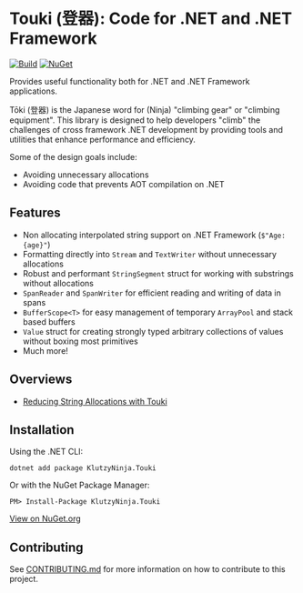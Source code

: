 ﻿# Touki (登器): Code for .NET and .NET Framework

[![Build](https://github.com/JeremyKuhne/touki/actions/workflows/dotnet.yml/badge.svg)](https://github.com/JeremyKuhne/touki/actions/workflows/dotnet.yml)
[![NuGet](https://img.shields.io/nuget/v/KlutzyNinja.Touki.svg)](https://www.nuget.org/packages/KlutzyNinja.Touki/)

Provides useful functionality both for .NET and .NET Framework applications.

Tōki (登器) is the Japanese word for (Ninja) "climbing gear" or "climbing equipment". This library is designed to help
developers "climb" the challenges of cross framework .NET development by providing tools and utilities that enhance
performance and efficiency.

Some of the design goals include:

- Avoiding unnecessary allocations
- Avoiding code that prevents AOT compilation on .NET

## Features

- Non allocating interpolated string support on .NET Framework (`$"Age: {age}"`)
- Formatting directly into `Stream` and `TextWriter` without unnecessary allocations
- Robust and performant `StringSegment` struct for working with substrings without allocations
- `SpanReader` and `SpanWriter` for efficient reading and writing of data in spans
- `BufferScope<T>` for easy management of temporary `ArrayPool` and stack based buffers
- `Value` struct for creating strongly typed arbitrary collections of values without boxing most primitives
- Much more!

## Overviews

- [Reducing String Allocations with Touki](docs/strings.md)

## Installation

Using the .NET CLI:

```
dotnet add package KlutzyNinja.Touki
```

Or with the NuGet Package Manager:

```
PM> Install-Package KlutzyNinja.Touki
```

[View on NuGet.org](https://www.nuget.org/packages/KlutzyNinja.Touki/)

## Contributing

See [CONTRIBUTING.md](CONTRIBUTING) for more information on how to contribute to this project.
